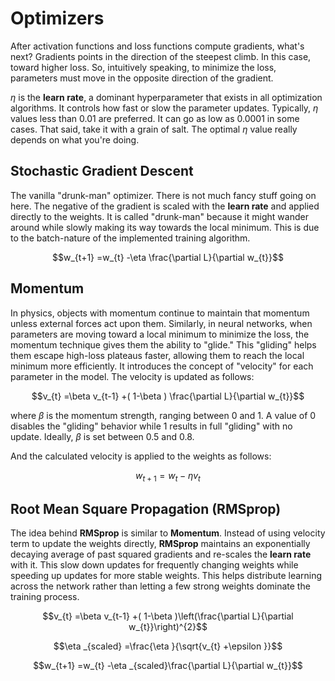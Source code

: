 # Optimizers
After activation functions and loss functions compute gradients, what's next? Gradients points in the direction of the steepest climb. In this case, toward higher loss. So, intuitively speaking, to minimize the loss, parameters must move in the opposite direction of the gradient.

$\eta$ is the **learn rate**, a dominant hyperparameter that exists in all optimization algorithms. It controls how fast or slow the parameter updates. Typically, $\eta$ values less than 0.01 are preferred. It can go as low as 0.0001 in some cases. That said, take it with a grain of salt. The optimal $\eta$ value really depends on what you're doing.

## Stochastic Gradient Descent

The vanilla "drunk-man" optimizer. There is not much fancy stuff going on here. The negative of the gradient is scaled with the **learn rate** and applied directly to the weights. It is called "drunk-man" because it might wander around while slowly making its way towards the local minimum. This is due to the batch-nature of the implemented training algorithm.

$$w_{t+1} =w_{t} -\eta \frac{\partial L}{\partial w_{t}}$$

## Momentum

In physics, objects with momentum continue to maintain that momentum unless external forces act upon them. Similarly, in neural networks, when parameters are moving toward a local minimum to minimize the loss, the momentum technique gives them the ability to "glide." This "gliding" helps them escape high-loss plateaus faster, allowing them to reach the local minimum more efficiently. It introduces the concept of "velocity" for each parameter in the model. The velocity is updated as follows:

$$v_{t} =\beta v_{t-1} +( 1-\beta ) \frac{\partial L}{\partial w_{t}}$$

where $\beta$ is the momentum strength, ranging between 0 and 1. A value of 0 disables the "gliding" behavior while 1 results in full "gliding" with no update. Ideally, $\beta$ is set between 0.5 and 0.8.

And the calculated velocity is applied to the weights as follows:

$$w_{t+1} =w_{t} -\eta v_{t}$$

## Root Mean Square Propagation (RMSprop)

The idea behind **RMSprop** is similar to **Momentum**. Instead of using velocity term to update the weights directly, **RMSprop** maintains an exponentially decaying average of past squared gradients and re-scales the **learn rate** with it. This slow down updates for frequently changing weights while speeding up updates for more stable weights. This helps distribute learning across the network rather than letting a few strong weights dominate the training process.

$$v_{t} =\beta v_{t-1} +( 1-\beta )\left(\frac{\partial L}{\partial w_{t}}\right)^{2}$$

$$\eta _{scaled} =\frac{\eta }{\sqrt{v_{t} +\epsilon }}$$

$$w_{t+1} =w_{t} -\eta _{scaled}\frac{\partial L}{\partial w_{t}}$$
